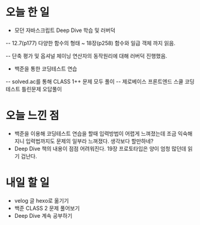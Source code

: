 # 오늘 한 일
- 모던 자바스크립트 Deep Dive 학습 및 러버덕

-- 12.7(p177) 다양한 함수의 형태 ~ 18장(p258) 함수와 일급 객체 까지 읽음.

-- 단축 평가 및 옵셔널 체이닝 연산자의 동작원리에 대해 러버덕 진행했음.

- 백준을 통한 코딩테스트 연습

-- solved.ac를 통해 CLASS 1++ 문제 모두 풀이
-- 제로베이스 프론트엔드 스쿨 코딩테스트 틀린문제 오답풀이

# 오늘 느낀 점
- 백준을 이용해 코딩테스트 연습을 할때 입력방법이 어렵게 느껴졌는데 조금 익숙해지니 입력법까지도 문제의 일부라 느껴졌다. 생각보다 할만하네?
- Deep Dive 책의 내용이 점점 어려워진다. 19장 프로토타입은 양이 엄청 많던데 읽기 겁난다.

# 내일 할 일
- velog 글 hexo로 옮기기
- 백준 CLASS 2 문제 풀어보기
- Deep Dive 계속 공부하기
